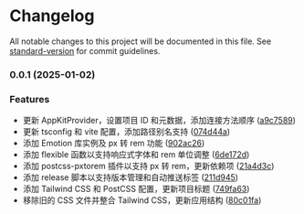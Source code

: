 # Changelog

All notable changes to this project will be documented in this file. See [standard-version](https://github.com/conventional-changelog/standard-version) for commit guidelines.

### 0.0.1 (2025-01-02)


### Features

* 更新 AppKitProvider，设置项目 ID 和元数据，添加连接方法顺序 ([a9c7589](https://github.com/JohnZengshi/usdt-pay-react-app/commit/a9c758927aa553993a8ddfbe46eecee0c3acc79d))
* 更新 tsconfig 和 vite 配置，添加路径别名支持 ([074d44a](https://github.com/JohnZengshi/usdt-pay-react-app/commit/074d44a853152c073621227c52e8143b37ebde62))
* 添加 Emotion 库实例及 px 转 rem 功能 ([902ac26](https://github.com/JohnZengshi/usdt-pay-react-app/commit/902ac26158979000d845a9e53eccb0e5b5b383ad))
* 添加 flexible 函数以支持响应式字体和 rem 单位调整 ([6de172d](https://github.com/JohnZengshi/usdt-pay-react-app/commit/6de172d37090b52dd6140f84e73ad72bb8fdb100))
* 添加 postcss-pxtorem 插件以支持 px 转 rem，更新依赖项 ([21a4d3c](https://github.com/JohnZengshi/usdt-pay-react-app/commit/21a4d3cebc977bd94f102286cb76d941f44af0a3))
* 添加 release 脚本以支持版本管理和自动推送标签 ([211d945](https://github.com/JohnZengshi/usdt-pay-react-app/commit/211d945a53126dc20c86c20b7d892ac83956f83b))
* 添加 Tailwind CSS 和 PostCSS 配置，更新项目标题 ([749fa63](https://github.com/JohnZengshi/usdt-pay-react-app/commit/749fa63b2bc8b2922edf11c788db9623a42f3b1e))
* 移除旧的 CSS 文件并整合 Tailwind CSS，更新应用结构 ([80c01fa](https://github.com/JohnZengshi/usdt-pay-react-app/commit/80c01fa70e56ac370fe38948039bdbea4ddc0109))
